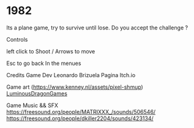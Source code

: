 # 1982

Its a plane game, try to survive until lose. Do you accept the challenge ?

Controls

left click to Shoot / Arrows to move

Esc to go back In the menues

Credits
Game Dev
Leonardo Brizuela Pagina Itch.io

Game art
 (https://www.kenney.nl/assets/pixel-shmup)
[LuminousDragonGames](https://opengameart.org/content/perfectly-seamless-island-background)

Game Music && SFX
https://freesound.org/people/MATRIXXX_/sounds/506546/
https://freesound.org/people/dkiller2204/sounds/423134/
